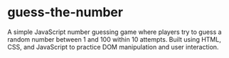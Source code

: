 # guess-the-number
A simple JavaScript number guessing game where players try to guess a random number between 1 and 100 within 10 attempts. Built using HTML, CSS, and JavaScript to practice DOM manipulation and user interaction.
